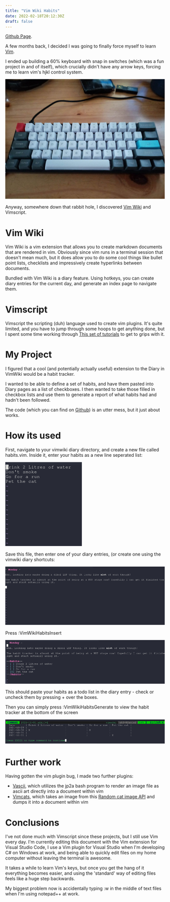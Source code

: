```yaml
---
title: "Vim Wiki Habits"
date: 2022-02-18T20:12:30Z
draft: false 
---
```


[Github Page](https://github.com/Rasengangstarr/vimwikihabits).

A few months back, I decided I was going to finally force myself to learn [Vim](https://www.vim.org/). 

I ended up building a 60% keyboard with snap in switches (which was a fun project in and of itself), which crucially didn't have any arrow keys, forcing me to learn vim's hjkl control system.

![My Keyboard](/images/mykeyboard.jpg)

Anyway, somewhere down that rabbit hole, I discovered [Vim Wiki](https://github.com/vimwiki/vimwiki) and Vimscript.

# Vim Wiki

Vim Wiki is a vim extension that allows you to create markdown documents that are rendered in vim. Obviously since vim runs in a terminal session that doesn't mean much, but it does allow you to do some cool things like bullet point lists, checklists and impressively create hyperlinks between documents.

Bundled with Vim Wiki is a diary feature. Using hotkeys, you can create diary entries for the current day, and generate an index page to navigate them.

# Vimscript

Vimscript the scripting (duh) language used to create vim plugins. It's quite limited, and you have to jump through some hoops to get anything done, but I spent some time working through [This set of tutorials](https://learnvimscriptthehardway.stevelosh.com/) to get to grips with it.

# My Project

I figured that a cool (and potentially actually useful) extension to the Diary in VimWiki would be a habit tracker.

I wanted to be able to define a set of habits, and have them pasted into Diary pages as a list of checkboxes. I then wanted to take those filled in checkbox lists and use them to generate a report of what habits had and hadn't been followed.

The code (which you can find on [Github](https://github.com/Rasengangstarr/vimwikihabits)) is an utter mess, but it just about works.

# How its used

First, navigate to your vimwiki diary directory, and create a new file called habits.vim. Inside it, enter your habits as a new line seperated list:

![screenshot-1635963144](/images/vimwikihabits1.png)

Save this file, then enter one of your diary entries, (or create one using the vimwiki diary shortcuts:

![screenshot-1635963379](/images/vimwikihabits2.png)

Press <esc> :VimWikiHabitsInsert

![screenshot-1635963519](/images/vimwikihabits3.png)

  
This should paste your habits as a todo list in the diary entry - check or uncheck them by pressing <ctrl>+<space> over the boxes.
  
Then you can simply press <esc> :VimWikiHabitsGenerate to view the habit tracker at the bottom of the screen
  
  ![screenshot-1635963495](/images/vimwikihabits4.png)

# Further work

Having gotten the vim plugin bug, I made two further plugins:

* [Vascii](https://github.com/Rasengangstarr/vascii), which utilizes the jp2a bash program to render an image file as ascii art directly into a document within vim
* [Vimcats](https://github.com/Rasengangstarr/Vimcats), which takes an image from this [Random cat image API](https://cataas.com/cat) and dumps it into a document within vim

# Conclusions

I've not done much with Vimscript since these projects, but I still use Vim every day. I'm currently editing this document with the Vim extension for Visual Studio Code, I use a Vim plugin for Visual Studio when I'm developing C# on Windows at work, and being able to quickly edit files on my home computer without leaving the terminal is awesome.

It takes a while to learn Vim's keys, but once you get the hang of it everything becomes easier, and using the 'standard' way of editing files feels like a huge step backwards.

My biggest problem now is accidentally typing :w in the middle of text files when I'm using notepad++ at work.

